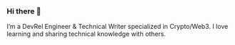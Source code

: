 ### Hi there 👋

I’m a DevRel Engineer & Technical Writer specialized in Crypto/Web3. I love learning and sharing technical knowledge with others.
